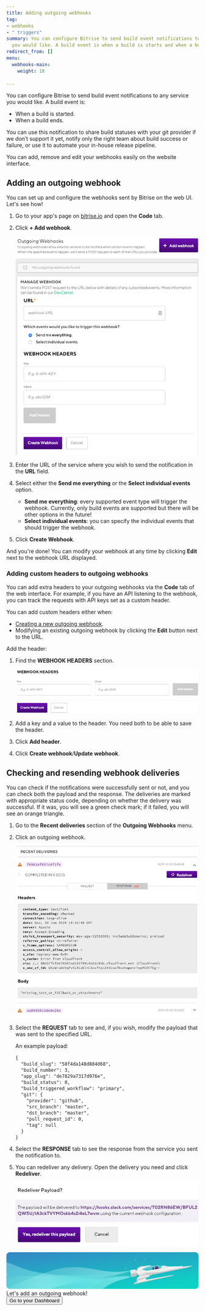 ```yaml
---
title: Adding outgoing webhooks
tag:
- webhooks
- " triggers"
summary: You can configure Bitrise to send build event notifications to any service
  you would like. A build event is when a build is starts and when a build ends.
redirect_from: []
menu:
  webhooks-main:
    weight: 18

---
```

You can configure Bitrise to send build event notifications to any service you would like. A build event is:

* When a build is started.
* When a build ends.

You can use this notification to share build statuses with your git provider if we don’t support it yet, notify only the right team about build success or failure, or use it to automate your in-house release pipeline.

You can add, remove and edit your webhooks easily on the website interface.

## Adding an outgoing webhook

You can set up and configure the webhooks sent by Bitrise on the web UI. Let's see how!

1. Go to your app's page on [bitrise.io](https://www.bitrise.io) and open the **Code** tab.
2. Click **+ Add webhook**.

   ![](/img/outgoing-webhook.png)
3. Enter the URL of the service where you wish to send the notification in the **URL** field.
4. Select either the **Send me everything** or the **Select individual events** option.
   * **Send me everything**: every supported event type will trigger the webhook. Currently, only build events are supported but there will be other options in the future!
   * **Select individual events**: you can specify the individual events that should trigger the webhook.
5. Click **Create Webhook**.

And you're done! You can modify your webhook at any time by clicking **Edit** next to the webhook URL displayed.

### Adding custom headers to outgoing webhooks

You can add extra headers to your outgoing webhooks via the **Code** tab of the web interface. For example, if you have an API listening to the webhook, you can track the requests with API keys set as a custom header.

You can add custom headers either when:

* [Creating a new outgoing webhook](/webhooks/adding-outgoing-webhooks#adding-an-outgoing-webhook).
* Modifying an existing outgoing webhook by clicking the **Edit** button next to the URL.

Add the header:

1. Find the **WEBHOOK HEADERS** section.

   ![](/img/webhook-headers.png)
2. Add a key and a value to the header. You need both to be able to save the header.
3. Click **Add header**.
4. Click **Create webhook**/**Update webhook**.

## Checking and resending webhook deliveries

You can check if the notifications were successfully sent or not, and you can check both the payload and the response. The deliveries are marked with appropriate status code, depending on whether the delivery was successful. If it was, you will see a green check mark; if it failed, you will see an orange triangle.

1. Go to the **Recent deliveries** section of the **Outgoing Webhooks** menu.
2. Click an outgoing webhook.

   ![](/img/response-webhook.png)
3. Select the **REQUEST** tab to see and, if you wish, modify the payload that was sent to the specified URL.

   An example payload:

       {
         "build_slug": "58f4da148d884d68",
         "build_number": 3,
         "app_slug": "de7829a7317d976e",
         "build_status": 0,
         "build_triggered_workflow": "primary",
         "git": {
           "provider": "github",
           "src_branch": "master",
           "dst_branch": "master",
           "pull_request_id": 0,
           "tag": null
         }
       }
4. Select the **RESPONSE** tab to see the response from the service you sent the notification to.
5. You can redeliver any delivery. Open the delivery you need and click **Redeliver**.

   ![](/img/payload-redelivery.png)

<div class="banner"> <img src="/assets/images/banner-bg-888x170.png" style="border: none;"> <div class="deploy-text">Let's add an outgoing webhook!</div> <a target="_blank" href="https://app.bitrise.io/dashboard/builds"><button class="button">Go to your Dashboard</button></a> </div>
